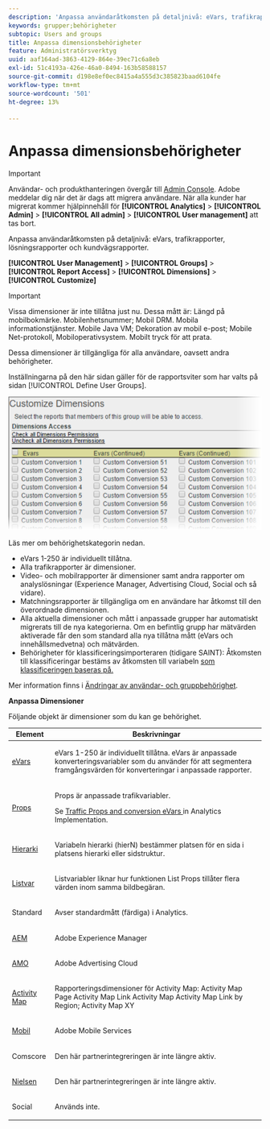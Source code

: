 ```yaml
---
description: 'Anpassa användaråtkomsten på detaljnivå: eVars, trafikrapporter, lösningsrapporter och kundvägsrapporter.'
keywords: grupper;behörigheter
subtopic: Users and groups
title: Anpassa dimensionsbehörigheter
feature: Administratörsverktyg
uuid: aaf164ad-3863-4129-864e-39ec71c6a8eb
exl-id: 51c4193a-426e-46a0-8494-163b58588157
source-git-commit: d198e8ef0ec8415a4a555d3c385823baad6104fe
workflow-type: tm+mt
source-wordcount: '501'
ht-degree: 13%

---
```


# Anpassa dimensionsbehörigheter

>[!IMPORTANT]
>
>Användar- och produkthanteringen övergår till [Admin Console](https://helpx.adobe.com/se/enterprise/using/admin-console.html). Adobe meddelar dig när det är dags att migrera användare. När alla kunder har migrerat kommer hjälpinnehåll för **[!UICONTROL Analytics]** > **[!UICONTROL Admin]** > **[!UICONTROL All admin]** > **[!UICONTROL User management]** att tas bort.

Anpassa användaråtkomsten på detaljnivå: eVars, trafikrapporter, lösningsrapporter och kundvägsrapporter.

**[!UICONTROL User Management]** >  **[!UICONTROL Groups]** >  **[!UICONTROL Report Access]** >  **[!UICONTROL Dimensions]** >  **[!UICONTROL Customize]**

>[!IMPORTANT]
>
>Vissa dimensioner är inte tillåtna just nu. Dessa mått är: Längd på mobilbokmärke. Mobilenhetsnummer; Mobil DRM. Mobila informationstjänster. Mobile Java VM; Dekoration av mobil e-post; Mobile Net-protokoll, Mobiloperativsystem. Mobilt tryck för att prata.
>
>Dessa dimensioner är tillgängliga för alla användare, oavsett andra behörigheter.

Inställningarna på den här sidan gäller för de rapportsviter som har valts på sidan [!UICONTROL Define User Groups].

![](assets/permissions-dimensions.png)

Läs mer om behörighetskategorin nedan.

* eVars 1-250 är individuellt tillåtna.
* Alla trafikrapporter är dimensioner.
* Video- och mobilrapporter är dimensioner samt andra rapporter om analyslösningar (Experience Manager, Advertising Cloud, Social och så vidare).
* Matchningsrapporter är tillgängliga om en användare har åtkomst till den överordnade dimensionen.
* Alla aktuella dimensioner och mått i anpassade grupper har automatiskt migrerats till de nya kategorierna. Om en befintlig grupp har mätvärden aktiverade får den som standard alla nya tillåtna mått (eVars och innehållsmedvetna) och mätvärden.
* Behörigheter för klassificeringsimporteraren (tidigare SAINT): Åtkomsten till klassificeringar bestäms av åtkomsten till variabeln [som klassificeringen baseras på.](https://docs.adobe.com/content/help/en/analytics/components/classifications/c-classifications.html)

Mer information finns i [Ändringar av användar- och gruppbehörighet](https://docs.adobe.com/content/help/en/analytics/admin/user-product-management/user-management/permissions-changes.html).

**Anpassa Dimensioner**

Följande objekt är dimensioner som du kan ge behörighet.

<table id="table_F37D74A1619A4560A5F5651E855DAF1C"> 
 <thead> 
  <tr> 
   <th colname="col1" class="entry"> Element </th> 
   <th colname="col2" class="entry"> Beskrivningar </th> 
  </tr> 
 </thead>
 <tbody> 
  <tr> 
   <td colname="col1"> <p> <a href="/help/admin/admin/conversion-var-admin/conversion-var-admin.md"> eVars </a> </p> </td> 
   <td colname="col2"> <p>eVars 1-250 är individuellt tillåtna. eVars är anpassade konverteringsvariabler som du använder för att segmentera framgångsvärden för konverteringar i anpassade rapporter. </p> </td> 
  </tr> 
  <tr> 
   <td colname="col1"> <p> <a href="https://docs.adobe.com/content/help/sv-SE/analytics/implementation/vars/page-vars/evar.html"> Props </a> </p> </td> 
   <td colname="col2"> <p>Props är anpassade trafikvariabler. </p> <p>Se <a href="https://docs.adobe.com/content/help/en/analytics/implementation/vars/page-vars/evar.html"> Traffic Props and conversion eVars </a> in Analytics Implementation. </p> </td> 
  </tr> 
  <tr> 
   <td colname="col1"> <p> <a href="https://docs.adobe.com/content/help/en/analytics/implementation/vars/page-vars/page-variables.html"> Hierarki </a> </p> </td> 
   <td colname="col2"> <p> Variabeln hierarki (hierN) bestämmer platsen för en sida i platsens hierarki eller sidstruktur. </p> </td> 
  </tr> 
  <tr> 
   <td colname="col1"> <p> <a href="https://docs.adobe.com/content/help/en/analytics/implementation/vars/page-vars/page-variables.html"> Listvar  </a> </p> </td> 
   <td colname="col2"> <p> Listvariabler liknar hur funktionen List Props tillåter flera värden inom samma bildbegäran. </p> </td> 
  </tr> 
  <tr> 
   <td colname="col1"> <p>Standard </p> </td> 
   <td colname="col2"> <p>Avser standardmått (färdiga) i Analytics. </p> </td> 
  </tr> 
  <tr> 
   <td colname="col1"> <p> <a href="https://helpx.adobe.com/support/experience-manager.html"> AEM </a> </p> </td> 
   <td colname="col2"> <p>Adobe Experience Manager </p> </td> 
  </tr> 
  <tr> 
   <td colname="col1"> <p> <a href="https://helpx.adobe.com/support/advertising-cloud.html"> AMO  </a> </p> </td> 
   <td colname="col2"> <p>Adobe Advertising Cloud </p> </td> 
  </tr> 
  <tr> 
   <td colname="col1"> <p> <a href="https://docs.adobe.com/content/help/sv-SE/analytics/analyze/activity-map/activity-map.html"> Activity Map </a> </p> </td> 
   <td colname="col2"> <p> Rapporteringsdimensioner för Activity Map: Activity Map Page Activity Map Link Activity Map Activity Map Link by Region; Activity Map XY </p> </td> 
  </tr> 
  <tr> 
   <td colname="col1"> <p> <a href="https://docs.adobe.com/content/help/sv-SE/media-analytics/using/media-overview.html"> Mobil </a> </p> </td> 
   <td colname="col2"> <p>Adobe Mobile Services </p> </td> 
  </tr> 
  <tr> 
   <td colname="col1"> <p> Comscore </p> </td> 
   <td colname="col2"> <p>Den här partnerintegreringen är inte längre aktiv. </p> </td> 
  </tr> 
  <tr> 
   <td colname="col1"> <p> <a href="https://docs.adobe.com/content/help/en/media-analytics/using/media-overview.html"> Nielsen  </a> </p> </td> 
   <td colname="col2"> <p>Den här partnerintegreringen är inte längre aktiv. </p> </td> 
  </tr> 
  <tr> 
   <td colname="col1"> <p> Social </p> </td> 
   <td colname="col2"> <p>Används inte. </p> </td> 
  </tr> 
 </tbody> 
</table>

